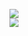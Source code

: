 [![](https://img.shields.io/badge/Made%20With-Github%20Spray-lightgrey.svg?style=for-the-badge&logo=github)](https://github.com/Annihil/github-spray#4444)  
[![](https://i.imgur.com/2DrTn0Z.gif)](https://github.com/Annihil/github-spray)